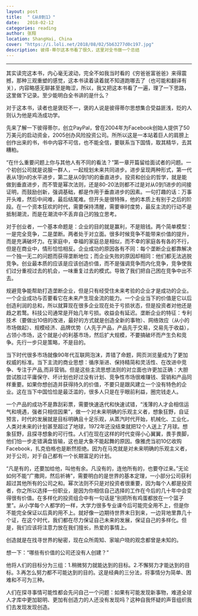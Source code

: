 ```yaml
---
layout: post
title:  "《从0到1》"
date:   2018-02-12
categories: reading
author: 张翔
location: ShangHai, China
cover: "https://i.loli.net/2018/08/02/5b63277d0c197.jpg"
description: 彼得·蒂尔这本书看了很久，这里对全书做一个总结
---
```

---
其实读完这本书，内心毫无波动，完全不如我当时看的《穷爸爸富爸爸》来得震撼，那种三观重塑的感觉，这本书读着读着就不知道跑哪去了（也可能和翻译有关），内容略感无聊甚至是晦涩，所以，我又把这本书看了一遍，理了一下思路，这里做下记录。至少能明白全书讲的是什么？

对于这本书，读者也是褒贬不一，褒的人说是彼得蒂尔思想集合受益匪浅，贬的人则认为他是鸡汤成功学。

先来了解一下彼得蒂尔，创立PayPal，曾在2004年为Facebook创始人提供了50万美元的启动资金，2005创办风险投资公司。所所以这是一本站着巨人的肩膀上创作出来的书，书中内容不可信，也不能全信，要联系当下国情，取其精华，去其糟粕。



“在什么重要问题上你与其他人有不同的看法？”第一章开篇留给面试者的问题。一个初创公司就是说服一群人，一起规划未来共同进步。进步呈现两种形式，第一代表从1到n的水平进步，第二是从0到1的的垂直进步。投资和创业的哲学，就是能做到垂直进步，而不管是幂次法则，还是80-20法则都不过是对从0到1进步的间接证明，而鼓励创新，强调基础，都是作用于垂直进步的因素。一句打趣的话：万事开头难，然后中间难，最后结尾难。但开头是很特殊，他的本质上有别于之后的阶段。在一个资本狂欢的时代，需要保持清醒，需要审时度势，最反主流的行动不是抵制潮流，而是在潮流中不丢弃自己的独立思考。



对于创业者，一个基本命题是：企业的目的就是赢利，不是赔钱。两个简单模型：一是完全竞争，二是垄断。两者处于对立面。很多时候竞争不能带来价值的提升，而是充满破坏力。在家庭中，幸福的家庭总是相似，而不幸的家庭各有各的不行，但是在商业中，情形恰恰相反。企业成功的原因各有不同：每个垄断企业都靠解决一个独一无二的问题而获得垄断地位；而企业失败的原因却相同：他们都无法逃脱竞争。创业最本质的应该是应该创造价值，而不是强调竞争而内化竞争，竞争使我们过分重视过去的机会，一味重复过去的模式。导致了我们把自己困在竞争中出不去。



规避竞争能帮助打造垄断企业，但是只有经受住未来考验的企业才是成功的企业。一个企业成功与否要看它在未来产生现金流的能力。一个企业当下的价值是它以后创造利润的总和，所以就算现在很多企业现在处于亏损状态，但是投资者对他还是趋之若鹜。科技公司通常是开始几年亏损。收益会有延迟。垄断企业的特征：专利技术（要做出10倍的改进，最好的方式就是创造全新的事物）、网络效应（从小的市场做起）、规模经济、品牌优势（人先于产品，产品先于交易，交易先于收益），占领小市场，这个就是小的利基市场，然后扩大规模，不要搞破坏而产生负和竞争。先行一步只是策略，不是目的。



当下时代很多市场就像90年代互联网泡沫，弄错了命题，网页浏览量成为了更加权威的标准。当下主流的商业思想：循序渐进、保持精简和灵活性、在改进中竞争、专注于产品,而非营销。但是这些主流思想法则的对立面也许更加正确：大胆尝试胜过平庸保守、坏计划也好过没有计划、竞争性市场很难赚钱、营销和产品同样重要。如果你想创造并获得持久的价值，不要只是跟风建立一个没有特色的企业。这在当下中国恰恰是最泛滥的，很多人只是在乎眼前利益，圈完钱走人。



一个产品的成功不是靠刮彩票，需要快速迭代和快速试错，“浅薄的人才会相信运气和境遇，强者只相信因果”，做一个对未来明确的乐观主义者，想象狂野，自证预言，时代的发展就是目标明确且十足乐观，从蒸汽时代开始，机械化、工业化，人类对未来的计划甚至超过了地球，1972年还没结束就把12个人送上了月球。想象狂野，且探寻想象的可行性。人们在现在这样的时代变得小心翼翼，畏手畏脚，他们怕一步走错满盘皆输，这也是大象不能起舞的原因。像雅虎当初10亿收购Facebook，扎克伯格也是断然拒绝。因为在马克就是对未来明确的乐观主义者，对于公司，对于自己都有一个长期富足的计划。



“凡是有的，还要加给他，叫他有余。凡没有的，连他所有的，也要夺过来。”无论如何不能“广撒网，然后祈祷”，需要明白的是世界的基本定理，一小部分公司获利超过其他所有的公司之和。幂次法则不只是对投资者很重要，因为每个人都是投资者，你之所以选择一份职业，是因为你相信自己选择的工作在今后的几十年中会变得很有价值。在多样化的投资组合中有一句话是“别把所有鸡蛋都放在一个篮子里”。从小学每个人都学的一样，大学力很多专业课今后可能完全用不上，但是你不能完全保证以后真的用不上。就好像一边期待世界末日到来，一边背地里靠几十个证，在这个时代，我们都在尽力保证自己未来的发展，保证自己的多样化。但是，我们应该将注意力放在我们擅长，热爱的事情上。



创造就是在找寻世界的秘密，现在众所周知、家喻户晓的观念都曾是未知的。

想一下：“哪些有价值的公司还没有人创建？”

他将人们的目标分为三组：1.稍微努力就能达到的目标。2.不懈努力才能达到的目标。3.再怎么努力都不可能达到的目的。这是经典的三分法，将事情分为简单、困难和不可为三种。

人们在探寻事情可能性都会先问自己一个问题：如果有可能发现新事物，难道全球人才库中更加聪明、更加有创造力的人还没有发现吗？这种自我怀疑的声音组织我们去发现发现创造。